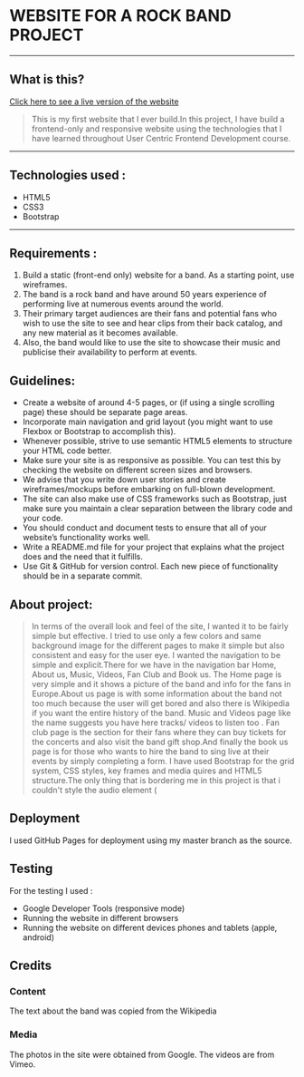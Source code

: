 # WEBSITE FOR A ROCK BAND PROJECT

----
## What is this?
[Click here to see a live version of the website](https://dragos0000.github.io/rock-band-website-project/)

> This is my first website that I ever build.In this project, I have build a frontend-only and responsive website using the technologies that I have learned throughout User Centric Frontend Development course. 

----
## Technologies used :
* HTML5
* CSS3
* Bootstrap

----
## Requirements :
1. Build a static (front-end only) website for a band. As a starting point, use wireframes.
2. The band is a rock band and have around 50 years experience of performing live at numerous events around the world.
3. Their primary target audiences are their fans and potential fans who wish to use the site to see and hear clips from their back catalog, and any new material as it becomes available.
4. Also, the band would like to use the site to showcase their music and publicise their availability to perform at events.

## Guidelines:
* Create a website of around 4-5 pages, or (if using a single scrolling page) these should be separate page areas.
* Incorporate main navigation and grid layout (you might want to use Flexbox or Bootstrap to accomplish this).
* Whenever possible, strive to use semantic HTML5 elements to structure your HTML code better.
* Make sure your site is as responsive as possible. You can test this by checking the website on different screen sizes and browsers.
* We advise that you write down user stories and create wireframes/mockups before embarking on full-blown development.
* The site can also make use of CSS frameworks such as Bootstrap, just make sure you maintain a clear separation between the library code and your code.
* You should conduct and document tests to ensure that all of your website’s functionality works well.
* Write a README.md file for your project that explains what the project does and the need that it fulfills.
* Use Git & GitHub for version control. Each new piece of functionality should be in a separate commit.

## About project:
>In terms of the overall look and feel of the site, I wanted it to be fairly simple but effective. I tried to use only a few colors and same background image for the different pages to make it simple but also consistent and easy for the user eye. I wanted the navigation to be simple and explicit.There for we have in the navigation bar Home, About us, Music, Videos, Fan Club and Book us. The Home page is very simple and it shows a picture of the band and info for the fans in Europe.About us page is with some information about the band not too much because the user will get bored and also there is Wikipedia if you want the entire history of the band. Music and Videos page like the name suggests you have here tracks/ videos to listen too . Fan club page is the section for their fans where they can buy tickets for the concerts and also visit the band gift shop.And finally the book us page is for those who wants to hire the band to sing live at their events by simply completing a form. I have used Bootstrap for the grid system, CSS styles, key frames and media quires and HTML5 structure.The only thing that is bordering me in this project is that i couldn't style the audio element (<audio>) using only CSS.      

## Deployment 
I used GitHub Pages for deployment using my master branch as the source.

## Testing 
For the testing I used :
* Google Developer Tools (responsive mode)
* Running the website in different browsers 
* Running the website on different devices phones and tablets (apple, android)

## Credits 
### Content  ###
The text about the band was copied from the Wikipedia 
### Media  ###
The photos in the site were obtained from Google.
The videos are from Vimeo.
